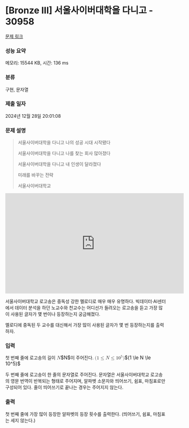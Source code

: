 # [Bronze III] 서울사이버대학을 다니고 - 30958 

[문제 링크](https://www.acmicpc.net/problem/30958) 

### 성능 요약

메모리: 15544 KB, 시간: 136 ms

### 분류

구현, 문자열

### 제출 일자

2024년 12월 28일 20:01:08

### 문제 설명

<blockquote>
<p>서울사이버대학을 다니고 나의 성공 시대 시작됐다</p>

<p>서울사이버대학을 다니고 나를 찾는 회사 많아졌다</p>

<p>서울사이버대학을 다니고 내 인생이 달라졌다</p>

<p>미래를 바꾸는 전략</p>

<p>서울사이버대학교</p>
</blockquote>

<p><iframe allow="accelerometer; autoplay; clipboard-write; encrypted-media; gyroscope; picture-in-picture; web-share" allowfullscreen="" frameborder="0" height="315" src="https://www.youtube.com/embed/nVvtf042fRs" title="YouTube video player" width="560">
</iframe></p>

<p>서울사이버대학교 로고송은 중독성 강한 멜로디로 매우 매우 유명하다. 빅데이터·AI센터에서 데이터 분석을 하던 노교수와 천교수는 어디선가 들려오는 로고송을 듣고 가장 많이 사용된 글자가 몇 번이나 등장하는지 궁금해졌다.</p>

<p>멜로디에 중독된 두 교수를 대신해서 가장 많이 사용된 글자가 몇 번 등장하는지를 출력하자.</p>

### 입력 

 <p>첫 번째 줄에 로고송의 길이 <mjx-container class="MathJax" jax="CHTML" style="font-size: 109%; position: relative;"><mjx-math class="MJX-TEX" aria-hidden="true"><mjx-mi class="mjx-i"><mjx-c class="mjx-c1D441 TEX-I"></mjx-c></mjx-mi></mjx-math><mjx-assistive-mml unselectable="on" display="inline"><math xmlns="http://www.w3.org/1998/Math/MathML"><mi>N</mi></math></mjx-assistive-mml><span aria-hidden="true" class="no-mathjax mjx-copytext">$N$</span></mjx-container>이 주어진다. <mjx-container class="MathJax" jax="CHTML" style="font-size: 109%; position: relative;"><mjx-math class="MJX-TEX" aria-hidden="true"><mjx-mo class="mjx-n"><mjx-c class="mjx-c28"></mjx-c></mjx-mo><mjx-mn class="mjx-n"><mjx-c class="mjx-c31"></mjx-c></mjx-mn><mjx-mo class="mjx-n" space="4"><mjx-c class="mjx-c2264"></mjx-c></mjx-mo><mjx-mi class="mjx-i" space="4"><mjx-c class="mjx-c1D441 TEX-I"></mjx-c></mjx-mi><mjx-mo class="mjx-n" space="4"><mjx-c class="mjx-c2264"></mjx-c></mjx-mo><mjx-msup space="4"><mjx-mn class="mjx-n"><mjx-c class="mjx-c31"></mjx-c><mjx-c class="mjx-c30"></mjx-c></mjx-mn><mjx-script style="vertical-align: 0.393em;"><mjx-mn class="mjx-n" size="s"><mjx-c class="mjx-c35"></mjx-c></mjx-mn></mjx-script></mjx-msup><mjx-mo class="mjx-n"><mjx-c class="mjx-c29"></mjx-c></mjx-mo></mjx-math><mjx-assistive-mml unselectable="on" display="inline"><math xmlns="http://www.w3.org/1998/Math/MathML"><mo stretchy="false">(</mo><mn>1</mn><mo>≤</mo><mi>N</mi><mo>≤</mo><msup><mn>10</mn><mn>5</mn></msup><mo stretchy="false">)</mo></math></mjx-assistive-mml><span aria-hidden="true" class="no-mathjax mjx-copytext">$(1 \le N \le 10^5)$</span> </mjx-container></p>

<p>두 번째 줄에 로고송이 한 줄의 문자열로 주어진다. 문자열은 서울사이버대학교 로고송의 영문 번역이 반복되는 형태로 주어지며, 알파벳 소문자와 띄어쓰기, 쉼표, 마침표로만 구성되어 있다. 줄이 띄어쓰기로 끝나는 경우는 주어지지 않는다.</p>

### 출력 

 <p>첫 번째 줄에 가장 많이 등장한 알파벳의 등장 횟수를 출력한다. (띄어쓰기, 쉼표, 마침표는 세지 않는다.)</p>

